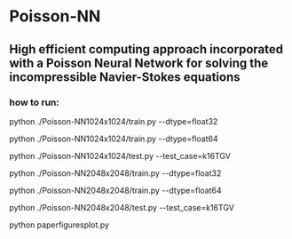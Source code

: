 # Poisson-NN
## High efficient computing approach incorporated with a Poisson Neural Network for solving the incompressible Navier-Stokes equations
### how to run:

python ./Poisson-NN1024x1024/train.py --dtype=float32

python ./Poisson-NN1024x1024/train.py --dtype=float64

python ./Poisson-NN1024x1024/test.py --test_case=k16TGV


python ./Poisson-NN2048x2048/train.py --dtype=float32

python ./Poisson-NN2048x2048/train.py --dtype=float64

python ./Poisson-NN2048x2048/test.py --test_case=k16TGV

python paperfiguresplot.py
